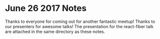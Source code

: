 # June 26 2017 Notes
Thanks to everyone for coming out for another fantastic meetup!  Thanks to our presenters for awesome talks!  The presentation for the react-fiber talk are attached in the same directory as these notes.